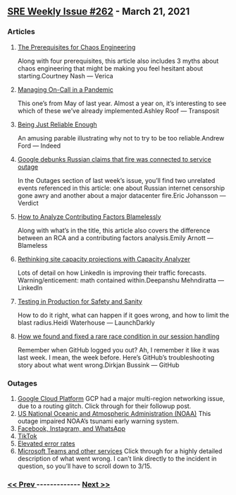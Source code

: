 ## [SRE Weekly Issue #262](https://sreweekly.com/sre-weekly-issue-262/) - March 21, 2021
### Articles

1. [The Prerequisites for Chaos Engineering](https://www.verica.io/blog/four-prerequisites-for-chaos-engineering/)

    Along with four prerequisites, this article also includes 3 myths about chaos engineering that might be making you feel hesitant about starting.Courtney Nash — Verica
1. [Managing On-Call in a Pandemic](https://www.transposit.com/blog/2020.05.07-managing-on-call-in-a-pandemic/)

    This one’s from May of last year. Almost a year on, it’s interesting to see which of these we’ve already implemented.Ashley Roof — Transposit
1. [Being Just Reliable Enough](https://engineering.indeedblog.com/blog/2019/10/being-just-reliable-enough/)

    An amusing parable illustrating why not to try to be too reliable.Andrew Ford — Indeed
1. [Google debunks Russian claims that fire was connected to service outage](https://www.verdict.co.uk/liar-liar-kremlins-on-fire-google-flatly-contradicts-russian-outage-story/)

    In the Outages section of last week’s issue, you’ll find two unrelated events referenced in this article: one about Russian internet censorship gone awry and another about a major datacenter fire.Eric Johansson — Verdict
1. [How to Analyze Contributing Factors Blamelessly](https://www.blameless.com/blog/how-to-analyze-contributing-factors-blamelessly)

    Along with what’s in the title, this article also covers the difference between an RCA and a contributing factors analysis.Emily Arnott — Blameless
1. [Rethinking site capacity projections with Capacity Analyzer](https://engineering.linkedin.com/blog/2021/rethinking-site-capacity-projections-with-capacity-analyzer)

    Lots of detail on how LinkedIn is improving their traffic forecasts. Warning/enticement: math contained within.Deepanshu Mehndiratta — LinkedIn
1. [Testing in Production for Safety and Sanity](https://launchdarkly.com/blog/testing-in-production-for-safety-and-sanity/)

    How to do it right, what can happen if it goes wrong, and how to limit the blast radius.Heidi Waterhouse — LaunchDarkly
1. [How we found and fixed a rare race condition in our session handling](https://github.blog/2021-03-18-how-we-found-and-fixed-a-rare-race-condition-in-our-session-handling/)

    Remember when GitHub logged you out? Ah, I remember it like it was last week. I mean, the week before. Here’s GitHub’s troubleshooting story about what went wrong.Dirkjan Bussink — GitHub
### Outages

1. [Google Cloud Platform](https://status.cloud.google.com/incident/cloud-networking/21006#21006001)
    GCP had a major multi-region networking issue, due to a routing glitch. Click through for their followup post.
1. [US National Oceanic and Atmospheric Administration (NOAA)](https://www.latimes.com/environment/story/2021-03-16/noaa-tsunami-sensors-went-down-ahead-of-10th-anniversary-of-japans-tohoku-disaster)
    This outage impaired NOAA’s tsunami early warning system.
1. [Facebook, Instagram, and WhatsApp](https://thestarphoenix.com/pmn/business-pmn/facebook-services-suffer-global-outage-with-instagram-down-for-nearly-a-million)
1. [TikTok](https://www.express.co.uk/life-style/science-technology/1411375/TikTok-DOWN-is-TikTok-not-working-right-now-is-TikTok-FYP-broken)
1. [Elevated error rates](https://reddit.statuspage.io/incidents/l9yh2xfs892m)
1. [Microsoft Teams and other services](https://status.azure.com/en-us/status/history/)
    Click through for a highly detailed description of what went wrong. I can’t link directly to the incident in question, so you’ll have to scroll down to 3/15.

### [ << Prev ](sreweekly-261.md) ------------- [ Next >> ](sreweekly-263.md)
